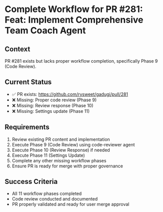# Complete Workflow for PR #281: Feat: Implement Comprehensive Team Coach Agent

## Context
PR #281 exists but lacks proper workflow completion, specifically Phase 9 (Code Review).

## Current Status
- ✅ PR exists: https://github.com/rysweet/gadugi/pull/281
- ❌ Missing: Proper code review (Phase 9)
- ❌ Missing: Review response (Phase 10)
- ❌ Missing: Settings update (Phase 11)

## Requirements
1. Review existing PR content and implementation
2. Execute Phase 9 (Code Review) using code-reviewer agent
3. Execute Phase 10 (Review Response) if needed
4. Execute Phase 11 (Settings Update)
5. Complete any other missing workflow phases
6. Ensure PR is ready for merge with proper governance

## Success Criteria
- All 11 workflow phases completed
- Code review conducted and documented
- PR properly validated and ready for user merge approval
